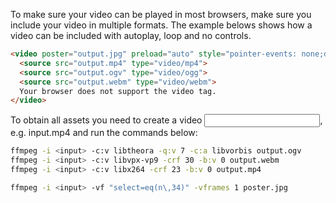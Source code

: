 To make sure your video can be played in most browsers, make sure you include your video in multiple formats.
The example belows shows how a video can be included with autoplay, loop and no controls.

```html
<video poster="output.jpg" preload="auto" style="pointer-events: none;display: block;" autoplay loop muted playsinline>
  <source src="output.mp4" type="video/mp4">
  <source src="output.ogv" type="video/ogg">
  <source src="output.webm" type="video/webm">
  Your browser does not support the video tag.
</video>
```

To obtain all assets you need to create a video <input>, e.g. input.mp4 and run the commands below:

```bash
ffmpeg -i <input> -c:v libtheora -q:v 7 -c:a libvorbis output.ogv
ffmpeg -i <input> -c:v libvpx-vp9 -crf 30 -b:v 0 output.webm
ffmpeg -i <input> -c:v libx264 -crf 23 -b:v 0 output.mp4

ffmpeg -i <input> -vf "select=eq(n\,34)" -vframes 1 poster.jpg
```


